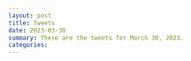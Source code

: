 ```yaml
---
layout: post
title: Tweets
date: 2023-03-30
summary: These are the tweets for March 30, 2023.
categories:
---
```


